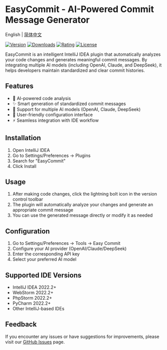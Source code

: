 # EasyCommit - AI-Powered Commit Message Generator

English | [简体中文](README.md)

[![Version](https://img.shields.io/jetbrains/plugin/v/com.zoey.EasyCommit)](https://plugins.jetbrains.com/plugin/com.zoey.EasyCommit)
[![Downloads](https://img.shields.io/jetbrains/plugin/d/com.zoey.EasyCommit)](https://plugins.jetbrains.com/plugin/com.zoey.EasyCommit)
[![Rating](https://img.shields.io/jetbrains/plugin/r/rating/com.zoey.EasyCommit)](https://plugins.jetbrains.com/plugin/com.zoey.EasyCommit)
[![License](https://img.shields.io/github/license/pumpkiiinnn/EasyCommit)](https://github.com/pumpkiiinnn/EasyCommit/blob/main/LICENSE)

EasyCommit is an intelligent IntelliJ IDEA plugin that automatically analyzes your code changes and generates meaningful commit messages. By integrating multiple AI models (including OpenAI, Claude, and DeepSeek), it helps developers maintain standardized and clear commit histories.

## Features

- 🤖 AI-powered code analysis
- ✨ Smart generation of standardized commit messages
- 🎯 Support for multiple AI models (OpenAI, Claude, DeepSeek)
- 🔧 User-friendly configuration interface
- ⚡ Seamless integration with IDE workflow

## Installation

1. Open IntelliJ IDEA
2. Go to Settings/Preferences → Plugins
3. Search for "EasyCommit"
4. Click Install

## Usage

1. After making code changes, click the lightning bolt icon in the version control toolbar
2. The plugin will automatically analyze your changes and generate an appropriate commit message
3. You can use the generated message directly or modify it as needed

## Configuration

1. Go to Settings/Preferences → Tools → Easy Commit
2. Configure your AI provider (OpenAI/Claude/DeepSeek)
3. Enter the corresponding API key
4. Select your preferred AI model

## Supported IDE Versions

- IntelliJ IDEA 2022.2+
- WebStorm 2022.2+
- PhpStorm 2022.2+
- PyCharm 2022.2+
- Other IntelliJ-based IDEs

## Feedback

If you encounter any issues or have suggestions for improvements, please visit our [GitHub Issues](https://github.com/pumpkiiinnn/EasyCommit) page. 